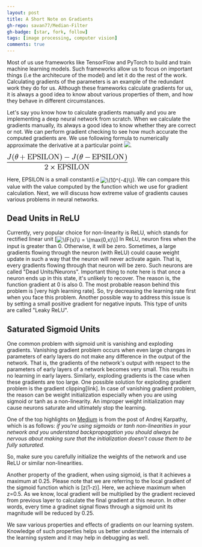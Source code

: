```yaml
---
layout: post
title: A Short Note on Gradients
gh-repo: savan77/Median-Filter
gh-badge: [star, fork, follow]
tags: [image processing, computer vision]
comments: true
---
```


Most of us use frameworks like TensorFlow and PyTorch to build and train machine learning models. Such frameworks allow us to focus on important things (i.e the architecure of the model) and let it do the rest of the work. Calculating gradients of the parameters is an example of the redundant work they do for us. Although these frameworks calculate gradients for us, it is always a good idea to know about various properties of them, and how they behave in different circumstances.

Let's say you know how to calculate gradients manually and you are implementing a deep neural network from scratch. When we calculate the gradients manually, its always a good idea to know whether they are correct or not. We can perform gradient checking to see how much accurate the computed gradients are. We use following formula to numerically approximate the derivative at a particular point 
<img src="https://render.githubusercontent.com/render/math?math=\theta">.

![Gradient Check](/assets/img/gradientcheck.png)

Here, EPSILON is a small constant(i.e <img src="http://www.sciweavers.org/tex2img.php?eq=%5C%2810%5E%7B-4%7D%5C%29&bc=White&fc=Black&im=jpg&fs=12&ff=arev&edit=0" align="center" border="0" alt="\(10^{-4}\)" width="43" height="18" />). We can compare this value with the value computed by the function which we use for gradient calculation. Next, we will discuss how extreme value of gradients causes various problems in neural networks. 

## Dead Units in ReLU

Currently, very popular choice for non-linearity is ReLU, which stands for rectified linear unit [<img src="http://www.sciweavers.org/tex2img.php?eq=%5C%28F%28x%29%5C%29%20%3D%20%5C%28max%280%2Cx%29%5C%29&bc=White&fc=Black&im=jpg&fs=12&ff=arev&edit=0" align="center" border="0" alt="\(F(x)\) = \(max(0,x)\)" width="146" height="18" />] In ReLU, neuron fires when the input is greater than 0. Otherwise, it will be zero. Sometimes, a large gradients flowing through the neuron (with ReLU) could cause weight update in such a way that the neuron will never activate again. That is, every gradients flowing through that neuron will be zero. Such neurons are called "Dead Units/Neurons". Important thing to note here is that once a neuron ends up in this state, it's unlikely to recover. The reason is, the function gradient at 0 is also 0. The most probable reason behind this problem is [very high learning rate]. So, try decreasing the learning rate first when you face this problem. Another possible way to address this issue is by setting a small positive gradient for negative inputs. This type of units are called "Leaky ReLU".


## Saturated Sigmoid Units

One common problem with sigmoid unit is vanishing and exploding gradients. Vanishing gradient problem occurs when even large changes in parameters of early layers do not make any difference in the output of the network. That is, the gradients of the network's output with respect to the parameters of early layers of a network becomes very small. This results in no learning in early layers. Similarly, exploding gradients is the case when these gradients are too large. One possible solution for exploding gradient problem is the gradient clipping[link]. In case of vanishing gradient problem, the reason can be weight initialization especially when you are using sigmoid or tanh as a non-linearity. An improper weight initialization may cause neurons saturate and ultimately stop the learning.


One of the top highlights on [Medium](https://medium.com/@karpathy/yes-you-should-understand-backprop-e2f06eab496b) is from the post of Andrej Karpathy, which is as follows: *if you’re using sigmoids or tanh non-linearities in your network and you understand backpropagation you should always be nervous about making sure that the initialization doesn’t cause them to be fully saturated.*

So, make sure you carefully initialize the weights of the network and use ReLU or similar non-linearities.

Another property of the gradient, when using sigmoid, is that it achieves a maximum at 0.25. Please note that we are referring to the local gradient of the sigmoid function which is [z(1-z)]. Here, we achieve maximum when z=0.5. As we know, local gradient will be multiplied by the gradient recieved from previous layer to calculate the final gradient at this neuron. In other words, every time a gradinet signal flows through a sigmoid unit its magnitude will be reduced by 0.25. 

We saw various properties and effects of gradients on our learning system. Knowledge of such properties helps us better understand the internals of the learning system and it may help in debugging as well.